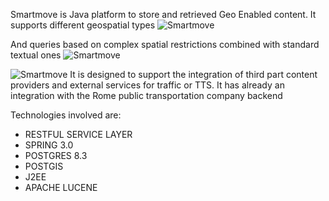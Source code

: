Smartmove is Java platform to store and retrieved Geo Enabled content. 
It supports different geospatial types
![Smartmove](http://www.mccalv.com/smartmove/smartmove-1.png)

And queries based on complex spatial restrictions combined with standard textual ones
![Smartmove](http://www.mccalv.com/smartmove/smartmove-2.png)

![Smartmove](http://www.mccalv.com/smartmove/smartmove-3.png)
It is designed to support the integration of third part content providers and external services for traffic or TTS. 
It has already an integration with the Rome public transportation company backend  

Technologies involved are: 
* RESTFUL SERVICE LAYER 
* SPRING 3.0
* POSTGRES 8.3
* POSTGIS
* J2EE
* APACHE LUCENE 
